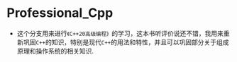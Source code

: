 # Professional_Cpp

- 这个分支用来进行`《C++20高级编程》`的学习，这本书听评价说还不错，我用来重新巩固`C++`的知识，特别是现代`C++`的用法和特性，并且可以巩固部分关于组成原理和操作系统的相关知识.

